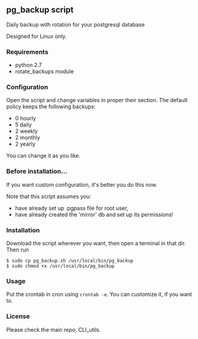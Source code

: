 ## pg_backup script
Daily backup with rotation for your postgresql database

Designed for Linux only.

### Requirements

- python 2.7
- rotate_backups module

### Configuration
Open the script and change variables in proper their section.
The default policy keeps the following backups:

* 0 hourly
* 5 daily
* 2 weekly
* 2 monthly
* 2 yearly

You can change it as you like.

### Before installation...
If you want custom configuration, it's better you do this now.

Note that this script assumes you:

- have already set up .pgpass file for root user,
- have already created the 'mirror' db and set up its permissions!

### Installation
Download the script wherever you want, then open a terminal in that dir. Then run 

```
$ sudo cp pg_backup.sh /usr/local/bin/pg_backup
$ sudo chmod +x /usr/local/bin/pg_backup
```

### Usage

Put the crontab in cron using ```crontab -e```. You can customize it, if you want to.

### License

Please check the main repo, CLI_utils.
